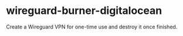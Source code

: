 # wireguard-burner-digitalocean
Create a Wireguard VPN for one-time use and destroy it once finished.

